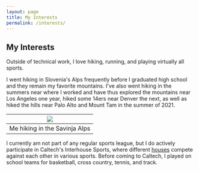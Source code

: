 ```yaml
---
layout: page
title: My Interests
permalink: /interests/
---
```


## My Interests

Outside of technical work, I love hiking, running, and playing virtually all sports. 

I went hiking in Slovenia's Alps frequently before I graduated high school and they remain my favorite mountains. I've also went hiking in the summers near where I worked and have thus explored the mountains near Los Angeles one year, hiked some 14ers near Denver the next, as well as hiked the hills near Palo Alto and Mount Tam in the summer of 2021.

| ![](../AlpsHiking.jpg)|
|:--:|
|Me hiking in the Savinja Alps|

I currently am not part of any regular sports league, but I do actively participate in Caltech's Interhouse Sports, where different [houses](https://en.wikipedia.org/wiki/House_system_at_the_California_Institute_of_Technology) compete against each other in various sports. Before coming to Caltech, I played on school teams for basketball, cross country, tennis, and track.
